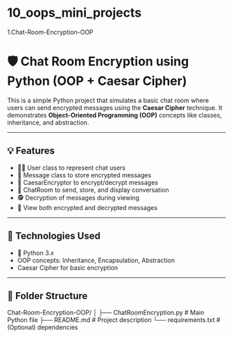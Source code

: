 # 10_oops_mini_projects
1.Chat-Room-Encryption-OOP
# 🛡️ Chat Room Encryption using Python (OOP + Caesar Cipher)

This is a simple Python project that simulates a basic chat room where users can send encrypted messages using the **Caesar Cipher** technique. It demonstrates **Object-Oriented Programming (OOP)** concepts like classes, inheritance, and abstraction.

---

## 💡 Features

- 🧑‍💻 User class to represent chat users
- 📨 Message class to store encrypted messages
- 🔐 CaesarEncryptor to encrypt/decrypt messages
- 💬 ChatRoom to send, store, and display conversation
- 🕵️ Decryption of messages during viewing
- 👀 View both encrypted and decrypted messages

---

## 🔧 Technologies Used

- 🐍 Python 3.x
- OOP concepts: Inheritance, Encapsulation, Abstraction
- Caesar Cipher for basic encryption

---

## 📂 Folder Structure

Chat-Room-Encryption-OOP/
│
├── ChatRoomEncryption.py # Main Python file
├── README.md # Project description
└── requirements.txt # (Optional) dependencies



